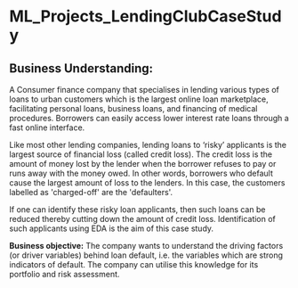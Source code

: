 # ML_Projects_LendingClubCaseStudy

## Business Understanding:

A Consumer finance company that specialises in lending various types of loans to urban customers which is the largest online loan marketplace, facilitating personal loans, business loans, and financing of medical procedures. Borrowers can easily access lower interest rate loans through a fast online interface. 
 
Like most other lending companies, lending loans to ‘risky’ applicants is the largest source of financial loss (called credit loss). The credit loss is the amount of money lost by the lender when the borrower refuses to pay or runs away with the money owed. In other words, borrowers who default cause the largest amount of loss to the lenders. In this case, the customers labelled as 'charged-off' are the 'defaulters'. 
 
If one can identify these risky loan applicants, then such loans can be reduced thereby cutting down the amount of credit loss. Identification of such applicants using EDA is the aim of this case study.

**Business objective:** The company wants to understand the driving factors (or driver variables) behind loan default, i.e. the variables which are strong indicators of default. The company can utilise this knowledge for its portfolio and risk assessment. 
